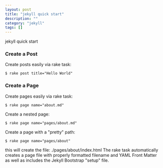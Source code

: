 ```yaml
---
layout: post
title: "jekyll quick start"
description: ""
category: "jekyll"
tags: []
---
```


jekyll quick start

### Create a Post
Create posts easily via rake task:

```
$ rake post title="Hello World"
```

### Create a Page
Create pages easily via rake task:

```
$ rake page name="about.md"
```

Create a nested page:

```
$ rake page name="pages/about.md"

```
Create a page with a "pretty" path:

```
$ rake page name="pages/about"
```

this will create the file: ./pages/about/index.html
The rake task automatically creates a page file with properly formatted filename and YAML Front Matter as well as includes the Jekyll Bootstrap "setup" file.
